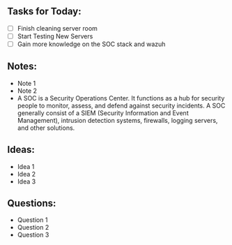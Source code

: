 ## Tasks for Today:

- [ ] Finish cleaning server room
- [ ] Start Testing New Servers
- [ ] Gain more knowledge on the SOC stack and wazuh

## Notes:

- Note 1
- Note 2
- A SOC is a Security Operations Center. It functions as a hub for security people to monitor, assess, and defend against security incidents. A SOC generally consist of a SIEM (Security Information and Event Management), intrusion detection systems, firewalls, logging servers, and other solutions.

## Ideas:

- Idea 1
- Idea 2
- Idea 3

## Questions:

- Question 1
- Question 2
- Question 3